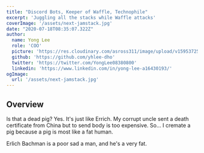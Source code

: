 ```yaml
---
title: "Discord Bots, Keeper of Waffle, Technophile"
excerpt: 'Juggling all the stacks while Waffle attacks'
coverImage: '/assets/next-jamstack.jpg'
date: "2020-07-18T08:35:07.322Z"
author:
  name: Yong Lee
  role: 'COO'
  picture: 'https://res.cloudinary.com/asross311/image/upload/v1595372546/ASR_Assets/yong_tku1mn.jpg'
  github: 'https://github.com/yhlee-dho'
  twitter: 'https://twitter.com/YongLee08380800'
  linkedin: 'https://www.linkedin.com/in/yong-lee-a16430193/'
ogImage:
  url: '/assets/next-jamstack.jpg'
---
```


## Overview
Is that a dead pig?
Yes. It's just like Errich. My corrupt uncle sent a death certificate from China but to send body is too expensive. So... I cremate a pig because a pig is most like a fat human.

Erlich Bachman is a poor sad a man, and he's a very fat.